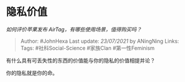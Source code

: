 # 隐私价值
*如何评价苹果发布 AirTag，有哪些使用场景，值得购买吗？*

> Author: #JohnHexa
Last update: *23/07/2021* by ANingNing
Links:
Tags:  #社科Social-Science #家族Clan #第一性Feminism



有什么具有可丢失性的东西的价值能与你的隐私的价值相提并论？

你的隐私就是你的命。



